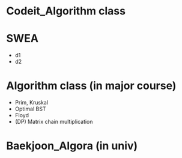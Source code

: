 # Codeit_Algorithm class

# SWEA
- d1 
- d2

# Algorithm class (in major course)
- Prim, Kruskal
- Optimal BST
- Floyd
- (DP) Matrix chain multiplication

# Baekjoon_Algora (in univ)
